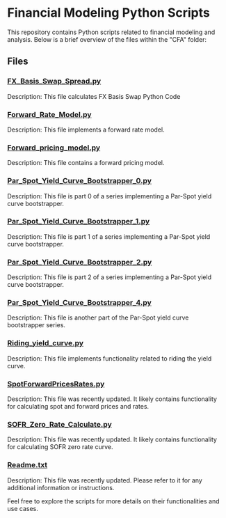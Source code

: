 # Financial Modeling Python Scripts

This repository contains Python scripts related to financial modeling and analysis. Below is a brief overview of the files within the "CFA" folder:

## Files

### [FX_Basis_Swap_Spread.py](CFA/FX_Basis_Swap_Spread.py)

Description: This file calculates FX Basis Swap Python Code

### [Forward_Rate_Model.py](CFA/Forward_Rate_Model.py)

Description: This file implements a forward rate model.

### [Forward_pricing_model.py](CFA/Forward_pricing_model.py)

Description: This file contains a forward pricing model.

### [Par_Spot_Yield_Curve_Bootstrapper_0.py](CFA/Par_Spot_Yield_Curve_Bootstrapper_0.py)

Description: This file is part 0 of a series implementing a Par-Spot yield curve bootstrapper.

### [Par_Spot_Yield_Curve_Bootstrapper_1.py](CFA/Par_Spot_Yield_Curve_Bootstrapper_1.py)

Description: This file is part 1 of a series implementing a Par-Spot yield curve bootstrapper.

### [Par_Spot_Yield_Curve_Bootstrapper_2.py](CFA/Par_Spot_Yield_Curve_Bootstrapper_2.py)

Description: This file is part 2 of a series implementing a Par-Spot yield curve bootstrapper.

### [Par_Spot_Yield_Curve_Bootstrapper_4.py](CFA/Par_Spot_Yield_Curve_Bootstrapper_4.py)

Description: This file is another part of the Par-Spot yield curve bootstrapper series.

### [Riding_yield_curve.py](CFA/Riding_yield_curve.py)

Description: This file implements functionality related to riding the yield curve.

### [SpotForwardPricesRates.py](CFA/SpotForwardPricesRates.py)

Description: This file was recently updated. It likely contains functionality for calculating spot and forward prices and rates.

### [SOFR_Zero_Rate_Calculate.py](CFA/SOFR_Zero_Rate_Calculate.py)

Description: This file was recently updated. It likely contains functionality for calculating SOFR zero rate curve.


### [Readme.txt](CFA/Readme.txt)

Description: This file was recently updated. Please refer to it for any additional information or instructions.

Feel free to explore the scripts for more details on their functionalities and use cases.

